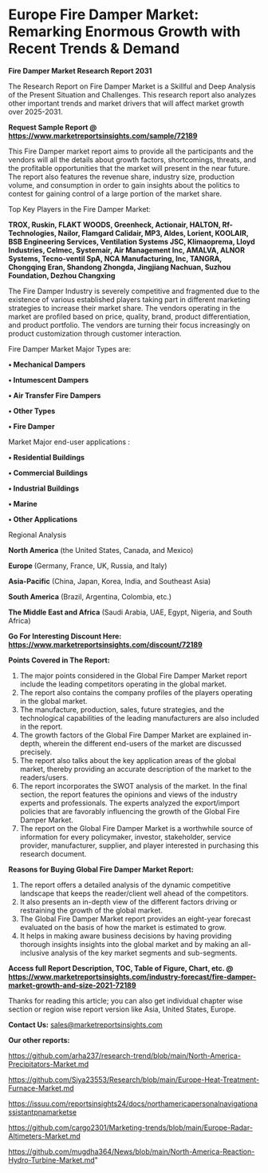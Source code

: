 # Europe Fire Damper Market: Remarking Enormous Growth with Recent Trends & Demand

<strong>Fire Damper Market Research Report 2031</strong>

The Research Report on Fire Damper Market is a Skillful and Deep Analysis of the Present Situation and Challenges. This research report also analyzes other important trends and market drivers that will affect market growth over 2025-2031.

<strong>Request Sample Report @ <a href=https://www.marketreportsinsights.com/sample/72189>https://www.marketreportsinsights.com/sample/72189</a></strong>

This Fire Damper market report aims to provide all the participants and the vendors will all the details about growth factors, shortcomings, threats, and the profitable opportunities that the market will present in the near future. The report also features the revenue share, industry size, production volume, and consumption in order to gain insights about the politics to contest for gaining control of a large portion of the market share.

Top Key Players in the Fire Damper Market:

<strong>TROX, Ruskin, FLAKT WOODS, Greenheck, Actionair, HALTON, Rf-Technologies, Nailor, Flamgard Calidair, MP3, Aldes, Lorient, KOOLAIR, BSB Engineering Services, Ventilation Systems JSC, Klimaoprema, Lloyd Industries, Celmec, Systemair, Air Management Inc, AMALVA, ALNOR Systems, Tecno-ventil SpA, NCA Manufacturing, Inc, TANGRA, Chongqing Eran, Shandong Zhongda, Jingjiang Nachuan, Suzhou Foundation, Dezhou Changxing</strong>

The Fire Damper Industry is severely competitive and fragmented due to the existence of various established players taking part in different marketing strategies to increase their market share. The vendors operating in the market are profiled based on price, quality, brand, product differentiation, and product portfolio. The vendors are turning their focus increasingly on product customization through customer interaction.

Fire Damper Market Major Types are:

<strong>• Mechanical Dampers

• Intumescent Dampers

• Air Transfer Fire Dampers

• Other Types

• Fire Damper</strong>

Market Major end-user applications :

<strong>• Residential Buildings

• Commercial Buildings

• Industrial Buildings

• Marine

• Other Applications</strong>

Regional Analysis

</u><strong><b>North America</b></strong> (the United States, Canada, and Mexico)

<strong><b>Europe </b></strong>(Germany, France, UK, Russia, and Italy)

<strong><b>Asia-Pacific</b></strong> (China, Japan, Korea, India, and Southeast Asia)

<strong><b>South America</b></strong> (Brazil, Argentina, Colombia, etc.)

<strong><b>The Middle East and Africa</b></strong> (Saudi Arabia, UAE, Egypt, Nigeria, and South Africa)

<strong>Go For Interesting Discount Here: <a href=https://www.marketreportsinsights.com/discount/72189>https://www.marketreportsinsights.com/discount/72189</a></strong>

<strong>Points Covered in The Report:</strong>
<ol>
  <li>The major points considered in the Global Fire Damper Market report include the leading competitors operating in the global market.</li>
  <li>The report also contains the company profiles of the players operating in the global market.</li>
  <li>The manufacture, production, sales, future strategies, and the technological capabilities of the leading manufacturers are also included in the report.</li>
  <li>The growth factors of the Global Fire Damper Market are explained in-depth, wherein the different end-users of the market are discussed precisely.</li>
  <li>The report also talks about the key application areas of the global market, thereby providing an accurate description of the market to the readers/users.</li>
  <li>The report incorporates the SWOT analysis of the market. In the final section, the report features the opinions and views of the industry experts and professionals. The experts analyzed the export/import policies that are favorably influencing the growth of the Global Fire Damper Market.</li>
  <li>The report on the Global Fire Damper Market is a worthwhile source of information for every policymaker, investor, stakeholder, service provider, manufacturer, supplier, and player interested in purchasing this research document.</li>
</ol>
<strong>Reasons for Buying Global Fire Damper Market Report:</strong>

<ol>
  <li>The report offers a detailed analysis of the dynamic competitive landscape that keeps the reader/client well ahead of the competitors.</li>
  <li>It also presents an in-depth view of the different factors driving or restraining the growth of the global market.</li>
  <li>The Global Fire Damper Market report provides an eight-year forecast evaluated on the basis of how the market is estimated to grow.</li>
  <li>It helps in making aware business decisions by having providing thorough insights insights into the global market and by making an all-inclusive analysis of the key market segments and sub-segments.</li>
</ol>
<strong>Access full Report Description, TOC, Table of Figure, Chart, etc. @ <a href=https://www.marketreportsinsights.com/industry-forecast/fire-damper-market-growth-and-size-2021-72189>https://www.marketreportsinsights.com/industry-forecast/fire-damper-market-growth-and-size-2021-72189</a></strong>


Thanks for reading this article; you can also get individual chapter wise section or region wise report version like Asia, United States, Europe.

<strong>Contact Us:</strong>
sales@marketreportsinsights.com

<strong>Our other reports:</strong>

<a href=https://github.com/arha237/research-trend/blob/main/North-America-Precipitators-Market.md>https://github.com/arha237/research-trend/blob/main/North-America-Precipitators-Market.md</a>

<a href=https://github.com/Siya23553/Research/blob/main/Europe-Heat-Treatment-Furnace-Market.md>https://github.com/Siya23553/Research/blob/main/Europe-Heat-Treatment-Furnace-Market.md</a>

<a href=https://issuu.com/reportsinsights24/docs/northamericapersonalnavigationassistantpnamarketse>https://issuu.com/reportsinsights24/docs/northamericapersonalnavigationassistantpnamarketse</a>

<a href=https://github.com/cargo2301/Marketing-trends/blob/main/Europe-Radar-Altimeters-Market.md>https://github.com/cargo2301/Marketing-trends/blob/main/Europe-Radar-Altimeters-Market.md</a>

<a href=https://github.com/mugdha364/News/blob/main/North-America-Reaction-Hydro-Turbine-Market.md>https://github.com/mugdha364/News/blob/main/North-America-Reaction-Hydro-Turbine-Market.md</a>"
